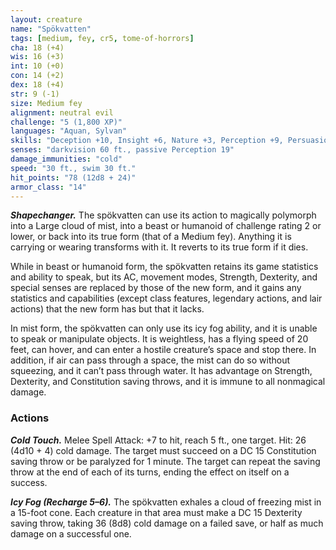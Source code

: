 ```yaml
---
layout: creature
name: "Spökvatten"
tags: [medium, fey, cr5, tome-of-horrors]
cha: 18 (+4)
wis: 16 (+3)
int: 10 (+0)
con: 14 (+2)
dex: 18 (+4)
str: 9 (-1)
size: Medium fey
alignment: neutral evil
challenge: "5 (1,800 XP)"
languages: "Aquan, Sylvan"
skills: "Deception +10, Insight +6, Nature +3, Perception +9, Persuasion +10, Stealth +10"
senses: "darkvision 60 ft., passive Perception 19"
damage_immunities: "cold"
speed: "30 ft., swim 30 ft."
hit_points: "78 (12d8 + 24)"
armor_class: "14"
---
```


***Shapechanger.*** The spökvatten can use its action to magically
polymorph into a Large cloud of mist, into a beast or humanoid of
challenge rating 2 or lower, or back into its true form (that of a Medium
fey). Anything it is carrying or wearing transforms with it. It reverts to its
true form if it dies.

While in beast or humanoid form, the spökvatten retains its game statistics
and ability to speak, but its AC, movement modes, Strength, Dexterity,
and special senses are replaced by those of the new form, and it gains any
statistics and capabilities (except class features, legendary actions, and
lair actions) that the new form has but that it lacks.

In mist form, the spökvatten can only use its icy fog ability, and it
is unable to speak or manipulate objects. It is weightless, has a flying
speed of 20 feet, can hover, and can enter a hostile creature’s space and
stop there. In addition, if air can pass through a space, the mist can do so
without squeezing, and it can’t pass through water. It has advantage on
Strength, Dexterity, and Constitution saving throws, and it is immune to
all nonmagical damage.

### Actions

***Cold Touch.*** Melee Spell Attack: +7 to hit, reach 5 ft., one target.
Hit: 26 (4d10 + 4) cold damage. The target must succeed on a DC 15
Constitution saving throw or be paralyzed for 1 minute. The target can
repeat the saving throw at the end of each of its turns, ending the effect on
itself on a success.

***Icy Fog (Recharge 5–6).*** The spökvatten exhales a cloud of freezing
mist in a 15-foot cone. Each creature in that area must make a DC 15
Dexterity saving throw, taking 36 (8d8) cold damage on a failed save, or
half as much damage on a successful one.
